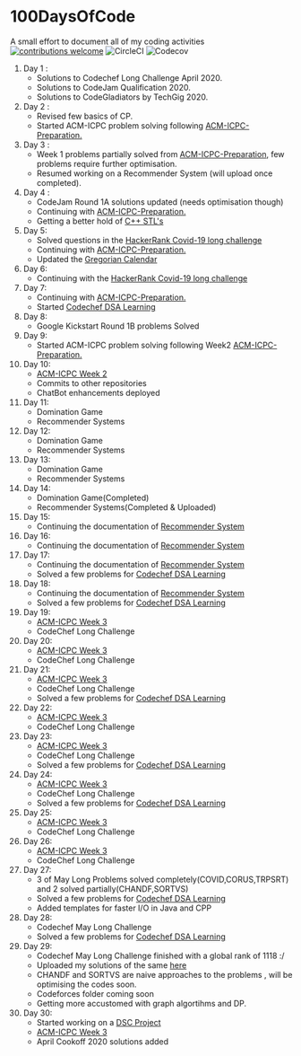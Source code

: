 # 100DaysOfCode
A small effort to document all of my coding activities <br>
[![contributions welcome](https://img.shields.io/badge/contributions-welcome-brightgreen.svg?style=flat)](https://github.com/dwyl/esta/issues)
![CircleCI](https://img.shields.io/circleci/project/github/ntkme/github-buttons/master.svg)
![Codecov](https://img.shields.io/codecov/c/github/ntkme/github-buttons.svg)
<ol>
<li>Day 1 : 
<ul>
<li>Solutions to Codechef Long Challenge April 2020.
<li>Solutions to CodeJam Qualification 2020.
<li>Solutions to CodeGladiators by TechGig 2020.
</ul>
<li>Day 2 :
<ul>
<li>Revised few basics of CP.
<li>Started ACM-ICPC problem solving following <a href = "https://github.com/BedirT/ACM-ICPC-Preparation">ACM-ICPC-Preparation.</a>
</ul>
<li>Day 3 :
<ul>
<li>Week 1 problems partially solved from <a href = "https://github.com/BedirT/ACM-ICPC-Preparation">ACM-ICPC-Preparation</a>, few problems require further optimisation.
<li>Resumed working on a Recommender System (will upload once completed).
</ul>
<li>Day 4 :
 <ul>
   <li>CodeJam Round 1A solutions updated (needs optimisation though)
   <li>Continuing with <a href = "https://github.com/BedirT/ACM-ICPC-Preparation">ACM-ICPC-Preparation.</a>
   <li>Getting a better hold of <a href="https://github.com/Bhupesh-V/30-seconds-of-cpp">C++ STL's</a>
 </ul>
 <li>Day 5:
  <ul>
   <li>Solved questions in the <a href="https://www.hackerrank.com/contests/covid19-long-challenge/challenges">HackerRank Covid-19 long challenge</a>
    <li>Continuing with <a href = "https://github.com/BedirT/ACM-ICPC-Preparation">ACM-ICPC-Preparation.</a>
   <li>Updated the <a href="https://github.com/mishrraG/Gregorian-Calendar">Gregorian Calendar</a>
    </ul>
  <li>Day 6:
   <ul>
    <li>Continuing with the <a href="https://www.hackerrank.com/contests/covid19-long-challenge/challenges">HackerRank Covid-19 long challenge</a>
   </ul>
   <li>Day 7:
    <ul>
     <li>Continuing with <a href = "https://github.com/BedirT/ACM-ICPC-Preparation">ACM-ICPC-Preparation.</a>
     <li>Started <a href="https://www.codechef.com/LRNDSA01">Codechef DSA Learning </a>
    </ul>
    <li>Day 8:
     <ul>
      <li>Google Kickstart Round 1B problems Solved
     </ul>
     <li>Day 9:<ul>
      <li>Started ACM-ICPC problem solving following Week2 <a href = "https://github.com/BedirT/ACM-ICPC-Preparation">ACM-ICPC-Preparation.</a>
       </ul>
      <li>Day 10:
       <ul>
        <li><a href="https://github.com/mishrraG/ACM-ICPC-Preparation/tree/master/Week02">ACM-ICPC Week 2</a>
         <li>Commits to other repositories
          <li>ChatBot enhancements deployed
       </ul>
        <li>Day 11:
            <ul>
                <li>Domination Game
                    <li>Recommender Systems
            </ul>
            <li>Day 12:
                <ul>
                <li>Domination Game
                    <li>Recommender Systems
            </ul>
            <li>Day 13:
                <ul>
                <li>Domination Game
                    <li>Recommender Systems
            </ul>
            <li>Day 14:
                <ul>
                <li>Domination Game(Completed)
                    <li>Recommender Systems(Completed & Uploaded)
            </ul>
            <li>Day 15:
                <ul>
                 <li>Continuing the documentation of <a href="https://github.com/mishrraG/Recommendation-Engine">Recommender System</a>
            </ul>
                  <li>Day 16:
                <ul>
                 <li>Continuing the documentation of <a href="https://github.com/mishrraG/Recommendation-Engine">Recommender System</a>
            </ul>
                  <li>Day 17:
                <ul>
                 <li>Continuing the documentation of <a href="https://github.com/mishrraG/Recommendation-Engine">Recommender System</a>
                  <li>Solved a few problems for <a href="https://www.codechef.com/LRNDSA01">Codechef DSA Learning </a>
            </ul>
                   <li>Day 18:
                <ul>
                 <li>Continuing the documentation of <a href="https://github.com/mishrraG/Recommendation-Engine">Recommender System</a>
                  <li>Solved a few problems for <a href="https://www.codechef.com/LRNDSA01">Codechef DSA Learning </a>
            </ul>
                    <li>Day 19:
                <ul>
                 <li><a href="https://github.com/mishrraG/ACM-ICPC-Preparation/tree/master/Week03">ACM-ICPC Week 3</a>
                  <li>CodeChef Long Challenge 
            </ul>
                     <li>Day 20:
                <ul>
                 <li><a href="https://github.com/mishrraG/ACM-ICPC-Preparation/tree/master/Week03">ACM-ICPC Week 3</a>
                  <li>CodeChef Long Challenge 
            </ul>
                      <li>Day 21:
                <ul>
                 <li><a href="https://github.com/mishrraG/ACM-ICPC-Preparation/tree/master/Week03">ACM-ICPC Week 3</a>
                  <li>CodeChef Long Challenge 
                  <li>Solved a few problems for <a href="https://www.codechef.com/LRNDSA01">Codechef DSA Learning </a>
            </ul>
                       <li>Day 22:
                <ul>
                   <li><a href="https://github.com/mishrraG/ACM-ICPC-Preparation/tree/master/Week03">ACM-ICPC Week 3</a>
                  <li>CodeChef Long Challenge 
            </ul>
                 <li>Day 23:
                <ul>
                  <li><a href="https://github.com/mishrraG/ACM-ICPC-Preparation/tree/master/Week03">ACM-ICPC Week 3</a>
                  <li>CodeChef Long Challenge 
                   <li>Solved a few problems for <a href="https://www.codechef.com/LRNDSA01">Codechef DSA Learning </a>
            </ul>
                         <li>Day 24:
                <ul>
                 <li><a href="https://github.com/mishrraG/ACM-ICPC-Preparation/tree/master/Week03">ACM-ICPC Week 3</a>
                  <li>CodeChef Long Challenge 
                   <li>Solved a few problems for <a href="https://www.codechef.com/LRNDSA01">Codechef DSA Learning </a>
                          </ul>
            <li>Day 25:
                <ul>
                 <li><a href="https://github.com/mishrraG/ACM-ICPC-Preparation/tree/master/Week03">ACM-ICPC Week 3</a>
                  <li>CodeChef Long Challenge             </ul>
                           <li>Day 26:
                <ul>
                 <li><a href="https://github.com/mishrraG/ACM-ICPC-Preparation/tree/master/Week03">ACM-ICPC Week 3</a>
                  <li>CodeChef Long Challenge 
            </ul>
                            <li>Day 27:
                             <ul>
                              <li>3 of May Long Problems solved completely(COVID,CORUS,TRPSRT) and 2 solved partially(CHANDF,SORTVS)
                               <li>Solved a few problems for <a href="https://www.codechef.com/LRNDSA02">Codechef DSA Learning </a>
                                <li>Added templates for faster I/O in Java and CPP
                             </ul>
                             <li>Day 28:
                              <ul>
                               <li>Codechef May Long Challenge
                                <li>Solved a few problems for <a href="https://www.codechef.com/LRNDSA02">Codechef DSA Learning </a>
                              </ul>
                              <li>Day 29:
                               <ul>
                                <li>Codechef May Long Challenge finished with a global rank of 1118 :/
                                <li>Uploaded my solutions of the same <a href="https://github.com/mishrraG/100DaysOfCode/tree/master/Codechef%20May%20Long%202020">here</a>
                                 <li>CHANDF and SORTVS are naive approaches to the problems , will be optimising the codes soon.
                                  <li>Codeforces folder coming soon 
                                   <li>Getting more accustomed with graph algortihms and DP.
                               </ul>
                               <li> Day 30:
                                <ul>
                                 <li>Started working on a <a href ="https://github.com/DSC-KIIT/Find-Ride-App"> DSC Project</a>
                                  <li><a href="https://github.com/mishrraG/ACM-ICPC-Preparation/tree/master/Week03">ACM-ICPC Week 3</a>
                                   <li>April Cookoff 2020 solutions added
                                </ul>
                             
